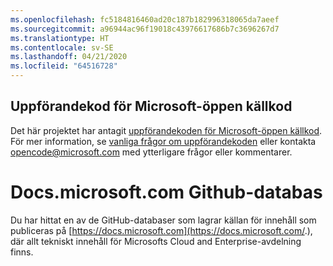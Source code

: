 ```yaml
---
ms.openlocfilehash: fc5184816460ad20c187b182996318065da7aeef
ms.sourcegitcommit: a96944ac96f19018c43976617686b7c3696267d7
ms.translationtype: HT
ms.contentlocale: sv-SE
ms.lasthandoff: 04/21/2020
ms.locfileid: "64516728"
---
```

## <a name="microsoft-open-source-code-of-conduct"></a>Uppförandekod för Microsoft-öppen källkod

Det här projektet har antagit [uppförandekoden för Microsoft-öppen källkod](https://opensource.microsoft.com/codeofconduct/).
För mer information, se [vanliga frågor om uppförandekoden](https://opensource.microsoft.com/codeofconduct/faq/) eller kontakta [opencode@microsoft.com](mailto:opencode@microsoft.com) med ytterligare frågor eller kommentarer.

# <a name="docsmicrosoftcom-github-repository"></a>Docs.microsoft.com Github-databas

Du har hittat en av de GitHub-databaser som lagrar källan för innehåll som publiceras på [https://docs.microsoft.com](https://docs.microsoft.com/.), där allt tekniskt innehåll för Microsofts Cloud and Enterprise-avdelning finns. 
